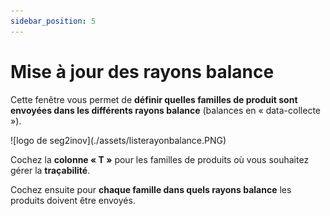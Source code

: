 ```yaml
---
sidebar_position: 5
---
```


# Mise à jour des rayons balance

Cette fenêtre vous permet de **définir quelles familles de produit sont envoyées dans les différents rayons balance** (balances en « data-collecte »).

<div className="contenaireImg">
    ![logo de seg2inov](./assets/listerayonbalance.PNG)
    </div>

Cochez la **colonne « T »** pour les familles de produits où vous souhaitez gérer la **traçabilité**.

Cochez ensuite pour **chaque famille dans quels rayons balance** les produits doivent être envoyés.

